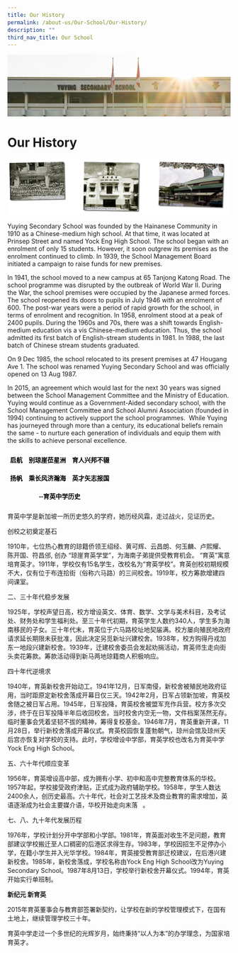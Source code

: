 ```yaml
---
title: Our History
permalink: /about-us/Our-School/Our-History/
description: ""
third_nav_title: Our School
---
```

![](/images/AboutUs.jpg)

Our History
===========

![](/images/History.png)

Yuying Secondary School was founded by the Hainanese Community in 1910 as a Chinese-medium high school. At that time, it was located at Prinsep Street and named Yock Eng High School. The school began with an enrolment of only 15 students. However, it soon outgrew its premises as the enrolment continued to climb. In 1939, the School Management Board initiated a campaign to raise funds for new premises.

  

In 1941, the school moved to a new campus at 65 Tanjong Katong Road. The school programme was disrupted by the outbreak of World War II. During the War, the school premises were occupied by the Japanese armed forces. The school reopened its doors to pupils in July 1946 with an enrolment of 600. The post-war years were a period of rapid growth for the school, in terms of enrolment and recognition. In 1958, enrolment stood at a peak of 2400 pupils. During the 1960s and 70s, there was a shift towards English-medium education vis a vis Chinese-medium education. Thus, the school admitted its first batch of English-stream students in 1981. In 1988, the last batch of Chinese stream students graduated.

  

On 9 Dec 1985, the school relocated to its present premises at 47 Hougang Ave 1. The school was renamed Yuying Secondary School and was officially opened on 13 Aug 1987.

  

In 2015, an agreement which would last for the next 30 years was signed between the School Management Committee and the Ministry of Education. Yuying would continue as a Government-Aided secondary school, with the School Management Committee and School Alumni Association (founded in 1994) continuing to actively support the school programmes.  While Yuying has journeyed through more than a century, its educational beliefs remain the same - to nurture each generation of individuals and equip them with the skills to achieve personal excellence.




<style type="text/css">
.tg  {border-collapse:collapse;border-spacing:0;}
.tg td{border-color:black;border-style:solid;border-width:1px;font-family:Arial, sans-serif;font-size:14px;
  overflow:hidden;padding:10px 5px;word-break:normal;}
.tg th{border-color:black;border-style:solid;border-width:1px;font-family:Arial, sans-serif;font-size:14px;
  font-weight:normal;overflow:hidden;padding:10px 5px;word-break:normal;}
.tg .tg-z9t1{border-color:#ffffff;color:#000000;font-weight:bold;text-align:center;vertical-align:top}
</style>
<table class="tg">
<thead>
  <tr>
    <th class="tg-z9t1">启航　别琼崖莅星洲　育人兴邦不辍</th>
  </tr>
</thead>
<tbody>
  <tr>
    <td class="tg-z9t1">扬帆　乘长风济瀚海　英才矢志报国</td>
  </tr>
  <tr>
    <td class="tg-z9t1">--育英中学历史</td>
  </tr>
</tbody>
</table>

育英中学是新加坡一所历史悠久的学府，她历经风霜，走过战火，见证历史。

创校之初奠定基石    


1910年，七位热心教育的琼籍侨领王绍经、黄可辉、云昌朗、何玉麟、卢熙耀、陈开国、符昌邠, 创办 “琼崖育英学堂”，为海南子弟提供受教育机会。 “育英”寓意培育英才。1911年，学校仅有15名学生，改校名为“育英学校”。育英创校初期规模不大，仅有位于布连拾街（俗称六马路）的三间校舍。1919年，校方筹款增建四间课室。

二、三十年代稳步发展

1925年，学校声望日高，校方增设英文、体育、数学、文学与美术科目，及考试处、财务处和学生福利处。至三十年代初期，育英学生人数约340人，学生多为海南移民的子女。三十年代末，育英位于六马路校址地契届满。校方屡向殖民地政府请求延长期限未获批准，因此决定另觅新址兴建校舍。1938年，校方购得丹戎加东一地段兴建新校舍。1939年，迁建校舍委员会发起劝捐活动，育英师生走向街头卖花筹款。筹款活动得到新马两地琼籍商人积极响应。

四十年代逆境求

1940年，育英新校舍开始动工。1941年12月，日军南侵，新校舍被殖民地政府征用，当时距原定新校舍落成开幕日仅三天。1942年2月，日军占领新加坡，育英校舍随之被日军占用。1945年，日军投降，育英校舍被盟军充作兵营。校方多次交涉，终于在日军投降半年后收回校舍。当时校舍内空无一物，文件档案荡然无存。临时董事会凭着坚韧不拔的精神，筹得复校基金。1946年7月，育英重新开课，11月28日，举行新校舍落成开幕仪式。育英校园恢复蓬勃朝气，琼州会馆及琼州天后宫亦恢复对学校的支持。此时，学校增设中学部，育英学校也改名为育英中学 Yock Eng High School。   

五、六十年代顺应变革

1956年，育英增设高中部，成为拥有小学、初中和高中完整教育体系的华校。1957年起，学校接受政府津贴，正式成为政府辅助学校。1958年，学生人数达2400余人，创历史最高。六十年代，社会对工艺技术及商业教育的需求增加，英语逐渐成为社会主要媒介语，华校开始走向末落   。

七、八、九十年代发展历程 

1976年，学校计划分开中学部和小学部。1981年，育英面对收生不足问题，教育部建议学校搬迁至人口稠密的后港区求得生存。1983年，学校因招生不足停办小学，在籍小学生并入光华学校。1984年，育英接受教育部迁校建议，在后港兴建新校舍。1985年，新校舍落成，学校名称由Yock Eng High School改为Yuying Secondary School。1987年8月13日，学校举行新校舍开幕仪式。1994年，育英开始实行单班制。 

<b> 新纪元 新育英 </b>

2015年育英董事会与教育部签署新契约，让学校在新的学校管理模式下，在国有土地上，继续管理学校三十年。

  

育英中学走过一个多世纪的光辉岁月，始终秉持“以人为本”的办学理念，为国家培育英才。